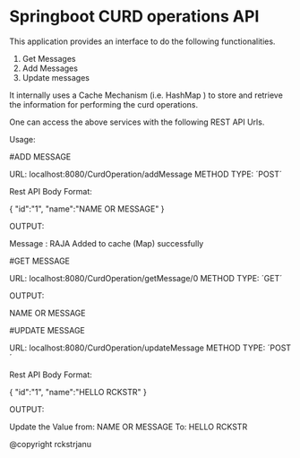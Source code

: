 # Springboot CURD operations API

This application provides an interface to do the following functionalities.
1. Get Messages
2. Add Messages
3. Update messages

It internally uses a Cache Mechanism (i.e. HashMap ) to store and retrieve the information for performing the curd operations.

One can access the above services with the following REST API Urls.

Usage:

#ADD MESSAGE

URL: localhost:8080/CurdOperation/addMessage
METHOD TYPE: ´POST´

Rest API Body Format:

{
   "id":"1",
   "name":"NAME OR MESSAGE"
}

OUTPUT:

Message : RAJA Added to cache (Map) successfully


#GET MESSAGE

URL: localhost:8080/CurdOperation/getMessage/0
METHOD TYPE: ´GET´


OUTPUT:

NAME OR MESSAGE

#UPDATE MESSAGE

URL: localhost:8080/CurdOperation/updateMessage
METHOD TYPE: ´POST´

Rest API Body Format:

{
   "id":"1",
   "name":"HELLO RCKSTR"
}

OUTPUT:

Update the Value from: NAME OR MESSAGE To: HELLO RCKSTR



@copyright rckstrjanu